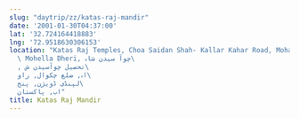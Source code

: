 ```yaml
---
slug: "daytrip/zz/katas-raj-mandir"
date: '2001-01-30T04:37:00'
lat: '32.724164418883'
lng: '72.9518630306153'
location: "Katas Raj Temples, Choa Saidan Shah- Kallar Kahar Road, Mohalla Sherazi,\
  \ Mohella Dheri, چوآ سیدن شاہ\
  , تحصیل چوآسیدن ش\
  اہ, ضلع چکوال, راو\
  لپنڈی ڈویژن, پنج\
  اب, پاکستان"
title: Katas Raj Mandir
---
```



